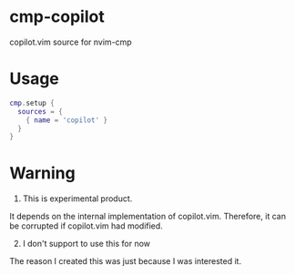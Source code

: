 # cmp-copilot
copilot.vim source for nvim-cmp

# Usage

```lua
cmp.setup {
  sources = {
    { name = 'copilot' }
  }
}
```

# Warning

1. This is experimental product.

It depends on the internal implementation of copilot.vim.
Therefore, it can be corrupted if copilot.vim had modified.


2. I don't support to use this for now

The reason I created this was just because I was interested it.

